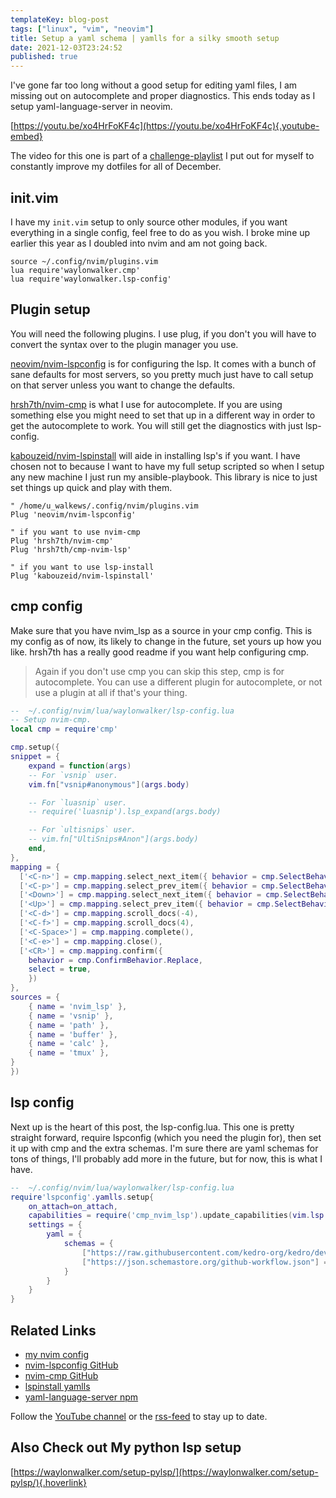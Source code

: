 ```yaml
---
templateKey: blog-post
tags: ["linux", "vim", "neovim"]
title: Setup a yaml schema | yamlls for a silky smooth setup
date: 2021-12-03T23:24:52
published: true
---
```


I've gone far too long without a good setup for editing yaml
files, I am missing out on autocomplete and proper diagnostics.
This ends today as I setup yaml-language-server in neovim.

[https://youtu.be/xo4HrFoKF4c](https://youtu.be/xo4HrFoKF4c){.youtube-embed}

The video for this one is part of a
[challenge-playlist](https://www.youtube.com/playlist?list=PLTRNG6WIHETAj0nR_WYAxxGjd7kXch5zj)
I put out for myself to constantly improve my dotfiles for all of December.

## init.vim

I have my `init.vim` setup to only source other modules, if you want everything
in a single config, feel free to do as you wish. I broke mine up earlier this
year as I doubled into nvim and am not going back.

```vim
source ~/.config/nvim/plugins.vim
lua require'waylonwalker.cmp'
lua require'waylonwalker.lsp-config'
```

## Plugin setup

You will need the following plugins. I use plug, if you don't you will have to
convert the syntax over to the plugin manager you use.

[neovim/nvim-lspconfig](https://github.com/neovim/nvim-lspconfig) is for
configuring the lsp. It comes with a bunch of sane defaults for most servers,
so you pretty much just have to call setup on that server unless you want to
change the defaults.

[hrsh7th/nvim-cmp](https://github.com/hrsh7th/nvim-cmp) is what I use for
autocomplete. If you are using something else you might need to set that up in
a different way in order to get the autocomplete to work. You will still get
the diagnostics with just lsp-config.

[kabouzeid/nvim-lspinstall](https://github.com/kabouzeid/nvim-lspinstall) will
aide in installing lsp's if you want. I have chosen not to because I want to
have my full setup scripted so when I setup any new machine I just run my
ansible-playbook. This library is nice to just set things up quick and play
with them.

```vim
" /home/u_walkews/.config/nvim/plugins.vim
Plug 'neovim/nvim-lspconfig'

" if you want to use nvim-cmp
Plug 'hrsh7th/nvim-cmp'
Plug 'hrsh7th/cmp-nvim-lsp'

" if you want to use lsp-install
Plug 'kabouzeid/nvim-lspinstall'
```

## cmp config

Make sure that you have nvim_lsp as a source in your cmp config. This is my
config as of now, its likely to change in the future, set yours up how you
like. hrsh7th has a really good readme if you want help configuring cmp.

> Again if you don't use cmp you can skip this step, cmp is for autocomplete.
> You can use a different plugin for autocomplete, or not use a plugin at all
> if that's your thing.

```lua
--  ~/.config/nvim/lua/waylonwalker/lsp-config.lua
-- Setup nvim-cmp.
local cmp = require'cmp'

cmp.setup({
snippet = {
    expand = function(args)
    -- For `vsnip` user.
    vim.fn["vsnip#anonymous"](args.body)

    -- For `luasnip` user.
    -- require('luasnip').lsp_expand(args.body)

    -- For `ultisnips` user.
    -- vim.fn["UltiSnips#Anon"](args.body)
    end,
},
mapping = {
  ['<C-n>'] = cmp.mapping.select_next_item({ behavior = cmp.SelectBehavior.Insert }),
  ['<C-p>'] = cmp.mapping.select_prev_item({ behavior = cmp.SelectBehavior.Insert }),
  ['<Down>'] = cmp.mapping.select_next_item({ behavior = cmp.SelectBehavior.Select }),
  ['<Up>'] = cmp.mapping.select_prev_item({ behavior = cmp.SelectBehavior.Select }),
  ['<C-d>'] = cmp.mapping.scroll_docs(-4),
  ['<C-f>'] = cmp.mapping.scroll_docs(4),
  ['<C-Space>'] = cmp.mapping.complete(),
  ['<C-e>'] = cmp.mapping.close(),
  ['<CR>'] = cmp.mapping.confirm({
    behavior = cmp.ConfirmBehavior.Replace,
    select = true,
    })
},
sources = {
    { name = 'nvim_lsp' },
    { name = 'vsnip' },
    { name = 'path' },
    { name = 'buffer' },
    { name = 'calc' },
    { name = 'tmux' },
}
})

```

## lsp config

Next up is the heart of this post, the lsp-config.lua. This one is pretty
straight forward, require lspconfig (which you need the plugin for), then set
it up with cmp and the extra schemas. I'm sure there are yaml schemas for tons
of things, I'll probably add more in the future, but for now, this is what I
have.

```lua
--  ~/.config/nvim/lua/waylonwalker/lsp-config.lua
require'lspconfig'.yamlls.setup{
    on_attach=on_attach,
    capabilities = require('cmp_nvim_lsp').update_capabilities(vim.lsp.protocol.make_client_capabilities()),
    settings = {
        yaml = {
            schemas = {
                ["https://raw.githubusercontent.com/kedro-org/kedro/develop/static/jsonschema/kedro-catalog-0.17.json"]= "conf/**/*catalog*",
                ["https://json.schemastore.org/github-workflow.json"] = "/.github/workflows/*"
            }
        }
    }
}
```

## Related Links

- [my nvim config](https://github.com/WaylonWalker/devtainer/tree/main/nvim/.config/nvim)
- [nvim-lspconfig GitHub](https://github.com/neovim/nvim-lspconfig)
- [nvim-cmp GitHub](https://github.com/hrsh7th/nvim-cmp)
- [lspinstall yamlls](https://github.com/kabouzeid/nvim-lspinstall/blob/main/lua/lspinstall/servers/yaml.lua)
- [yaml-language-server npm](https://www.npmjs.com/package/yaml-language-server?activeTab=readme)

Follow the [YouTube channel](https://youtube.com/waylonwalker) or the
[rss-feed](https://waylonwalker/rss/) to stay up to date.

## Also Check out My python lsp setup

[https://waylonwalker.com/setup-pylsp/](https://waylonwalker.com/setup-pylsp/){.hoverlink}
